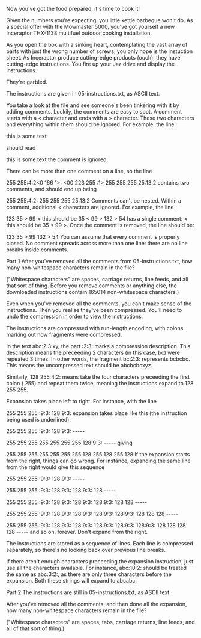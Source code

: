 Now you've got the food prepared, it's time to cook it!

Given the numbers you're expecting, you little kettle barbeque won't do. As a special offer with the Mowmaster 5000, you've got yourself a new Inceraptor THX-1138 multifuel outdoor cooking installation.

As you open the box with a sinking heart, contemplating the vast array of parts with just the wrong number of screws, you only hope is the instuction sheet. As Inceraptor produce cutting-edge products (ouch), they have cutting-edge instructions. You fire up your Jaz drive and display the instructions.

They're garbled.

The instructions are given in 05-instructions.txt, as ASCII text.

You take a look at the file and see someone's been tinkering with it by adding comments. Luckily, the comments are easy to spot. A comment starts with a < character and ends with a > character. These two characters and everything within them should be ignored. For example, the line

this is <a comment followed by>some text

should read

this is some text
the comment <a commment followed by> is ignored.

There can be more than one comment on a line, so the line

255 255:4:2<0 166  1>: <00  223 255 :1> 255 255 255 25:13:2
contains two comments, and should end up being

255 255:4:2:  255 255 255 25:13:2
Comments can't be nested. Within a comment, additional < characters are ignored. For example, the line

123 35 > 99 < this should be 35 < 99 > 132 > 54
has a single comment: < this should be 35 < 99 >. Once the comment is removed, the line should be:

123 35 > 99  132 > 54
You can assume that every comment is properly closed. No comment spreads across more than one line: there are no line breaks inside comments.

Part 1
After you've removed all the comments from 05-instructions.txt, how many non-whitespace characters remain in the file? 

("Whitespace characters" are spaces, carriage returns, line feeds, and all that sort of thing. Before you remove comments or anything else, the downloaded instructions contain 165014 non-whitespace characters.)


Even when you've removed all the comments, you can't make sense of the instructions. Then you realise they've been compressed. You'll need to undo the compression in order to view the instructions.

The instructions are compressed with run-length encoding, with colons marking out how fragments were compressed.

In the text abc:2:3:xy, the part :2:3: marks a compression description. This description means the preceeding 2 characters (in this case, bc) were repeated 3 times. In other words, the fragment bc:2:3: represents bcbcbc. This means the uncompressed text should be abcbcbcxyz.

Similarly, 128 255:4:2: means take the four characters preceeding the first colon ( 255) and repeat them twice, meaning the instructions expand to 128 255 255.

Expansion takes place left to right. For instance, with the line

255 255 255 :9:3: 128:9:3:
expansion takes place like this (the instruction being used is underlined):

255 255 255 :9:3: 128:9:3:
            -----

255 255 255  255 255  255 255  128:9:3:
                                  -----
giving

255 255 255  255 255  255 255  128 255  128 255  128
If the expansion starts from the right, things can go wrong. For instance, expanding the same line from the right would give this sequence

255 255 255 :9:3: 128:9:3:
                     -----
                     
255 255 255 :9:3: 128:9:3: 128:9:3: 128
                              -----
                              
255 255 255 :9:3: 128:9:3: 128:9:3: 128:9:3: 128 128
                                       -----
                                       
255 255 255 :9:3: 128:9:3: 128:9:3: 128:9:3: 128:9:3: 128 128 128
                                                -----
                                                
255 255 255 :9:3: 128:9:3: 128:9:3: 128:9:3: 128:9:3: 128:9:3: 128 128 128 128
                                                -----
and so on, forever. Don't expand from the right.

The instructions are stored as a sequence of lines. Each line is compressed separately, so there's no looking back over previous line breaks.

If there aren't enough characters preceeding the expansion instruction, just use all the characters available. For instance, abc:10:2: should be treated the same as abc:3:2:, as there are only three characters before the expansion. Both these strings will expand to abcabc.

Part 2
The instructions are still in 05-instructions.txt, as ASCII text. 

After you've removed all the comments, and then done all the expansion, how many non-whitespace characters remain in the file?

("Whitespace characters" are spaces, tabs, carriage returns, line feeds, and all of that sort of thing.)
